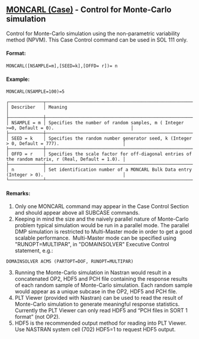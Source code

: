 ## [MONCARL (Case)](https://help.hexagonmi.com/bundle/MSC_Nastran_2022.4/page/Nastran_Combined_Book/qrg/casecontrol4a/TOC.MONCARL.Case.xhtml) - Control for Monte-Carlo simulation

Control for Monte-Carlo simulation using the non-parametric variability method (NPVM). This Case Control command can be used in SOL 111 only.

#### Format:

```nastran
MONCARL([NSAMPLE=m],[SEED=k],[OFFD= r])= n
```

#### Example:

```nastran
MONCARL(NSAMPLE=100)=5 
```

```text
┌─────────────┬────────────────────────────────────────────────────────────────────────────────────────────────────┐
│ Describer   │ Meaning                                                                                            │
├─────────────┼────────────────────────────────────────────────────────────────────────────────────────────────────┤
│ NSAMPLE = m │ Specifies the number of random samples, m ( Integer >=0, Default = 0).                             │
├─────────────┼────────────────────────────────────────────────────────────────────────────────────────────────────┤
│ SEED = k    │ Specifies the random number generator seed, k (Integer > 0, Default = 777).                        │
├─────────────┼────────────────────────────────────────────────────────────────────────────────────────────────────┤
│ OFFD = r    │ Specifies the scale factor for off-diagonal entries of the random matrix, r (Real, Default = 1.0). │
├─────────────┼────────────────────────────────────────────────────────────────────────────────────────────────────┤
│ n           │ Set identification number of a MONCARL Bulk Data entry (Integer > 0).                              │
└─────────────┴────────────────────────────────────────────────────────────────────────────────────────────────────┘
```

#### Remarks:

1. Only one MONCARL command may appear in the Case Control Section and should appear above all SUBCASE commands.
2. Keeping in mind the size and the naively parallel nature of Monte-Carlo problem typical simulation would be run in a parallel mode. The parallel DMP simulation is restricted to Multi-Master mode in order to get a good scalable performance.  Multi-Master mode can be specified using "RUNOPT=MULTIPAR", in "DOMAINSOLVER" Executive Control statement, e.g.:

```nastran
DOMAINSOLVER ACMS (PARTOPT=DOF, RUNOPT=MULTIPAR)
```

3. Running the Monte-Carlo simulation in Nastran would result in a concatenated OP2, HDF5 and PCH file containing the response results of each random sample of Monte-Carlo simulation. Each random sample would appear as a unique subcase in the OP2, HDF5 and PCH file.
4. PLT Viewer (provided with Nastran) can be used to read the result of Monte-Carlo simulation to generate meaningful response statistics. Currently the PLT Viewer can only read HDF5 and “PCH files in SORT 1 format” (not OP2).
5. HDF5 is the recommended output method for reading into PLT Viewer. Use NASTRAN system cell (702) HDF5=1 to request HDF5 output.
